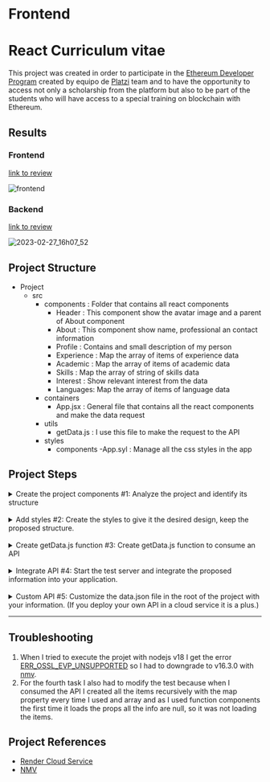 # Frontend

# React Curriculum vitae

This project was created in order to participate in the [Ethereum Developer Program](https://platzi.com/clases/6375-ethereum-developer-program/59317-que-es-el-ethereum-developer-program/) created by equipo de [Platzi](https://platzi.com/home) team and to have the opportunity to access not only a scholarship from the platform but also to be part of the students who will have access to a special training on blockchain with Ethereum.

## Results
### Frontend
[link to review](https://cv-kviera.onrender.com) 

![frontend](https://user-images.githubusercontent.com/53414453/221685313-de816684-99cd-43bc-807c-1a61e91a2683.png)

### Backend
[link to review](https://cv-data-kviera.onrender.com) 

![2023-02-27_16h07_52](https://user-images.githubusercontent.com/53414453/221685950-1b999028-0aa2-4133-9125-e6964289fc50.png)

## Project Structure
- Project
    - src
        - components : Folder that contains all react components
            - Header : This component show the avatar image and a parent of About component
            - About : This component show name, professional an contact information
            - Profile : Contains and small description of my person
            - Experience : Map the array of items of experience data
            - Academic : Map the array of items of academic data
            - Skills : Map the array of string of skills data
            - Interest : Show relevant interest from the data
            - Languages: Map the array of items of language data
        - containers
            - App.jsx : General file that contains all the react components and make the data request
        - utils
            - getData.js : I use this file to make the request to the API
        - styles
            - components
                -App.syl : Manage all the css styles in the app
## Project Steps
<details>
<summary>Create the project components #1: Analyze the project and identify its structure</summary>
&nbsp;&nbsp;&nbsp;The first thing I did was create all the files inside the APP.js file then I modified the location of the "About"component and started to create he whole structure to fit the test, finally, I had to modify some test to be relative to my information, for example the languajes, the original test are set to found more that 2 items, but as I only have 2 languages I modified to seek for more that 1 item.
</details>
<br>
<details>
<summary>Add styles #2: Create the styles to give it the desired design, keep the proposed structure.</summary>
&nbsp;&nbsp;&nbsp; I create all the syles in a general file named "App.styl" it's the default from the repositorie. I decided to create all the styles from scratch and try to make it simple and just fit the proposed structure without anything super elaborated.
</details>
<br>
<details>
<summary>Create getData.js function #3: Create getData.js function to consume an API</summary>
&nbsp;&nbsp;&nbsp; This was by far the easiest task of the project, I simple created a general funcion to manage a GET request by a dynamic url and return the reponse as a json object.
</details>
<br>
<details>
<summary>Integrate API #4: Start the test server and integrate the proposed information into your application.</summary>
&nbsp;&nbsp;&nbsp; I thought of only make one request to get the information when the app loads all the promps in the root "App.jsx" file using the function from the previous task.
</details>
<br>
<details>
<summary>Custom API #5: Customize the data.json file in the root of the project with your information. (If you deploy your own API in a cloud service it is a plus.)</summary>
&nbsp;&nbsp;&nbsp; I had already personalized the API in the previous task so I decided to create an small nodejs app with express to get the data and publish it in render. I also publish the frontend app in this same platform.
</details>

___
## Troubleshooting
1. When I tried to execute the projet with nodejs v18 I get the error [ERR_OSSL_EVP_UNSUPPORTED](https://stackoverflow.com/questions/69394632/webpack-build-failing-with-err-ossl-evp-unsupported) so I had to downgrade to v16.3.0 with [nmv](https://github.com/nvm-sh/nvm).
2. For the fourth task I also had to modify the test because when I consumed the API I created all the items recursively with the map property every time I used and array and as I used function components the first time it loads the props all the info are null, so it was not loading the items.
## Project References
- [Render Cloud Service](https://render.com)
- [NMV](https://github.com/nvm-sh/nvm)
